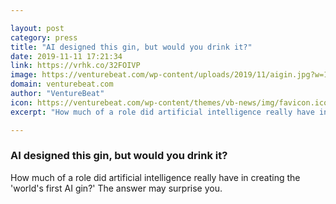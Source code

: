 ```yaml
---

layout: post
category: press
title: "AI designed this gin, but would you drink it?"
date: 2019-11-11 17:21:34
link: https://vrhk.co/32FOIVP
image: https://venturebeat.com/wp-content/uploads/2019/11/aigin.jpg?w=1200&strip=all
domain: venturebeat.com
author: "VentureBeat"
icon: https://venturebeat.com/wp-content/themes/vb-news/img/favicon.ico
excerpt: "How much of a role did artificial intelligence really have in creating the 'world's first AI gin?' The answer may surprise you."

---
```


### AI designed this gin, but would you drink it?

How much of a role did artificial intelligence really have in creating the 'world's first AI gin?' The answer may surprise you.